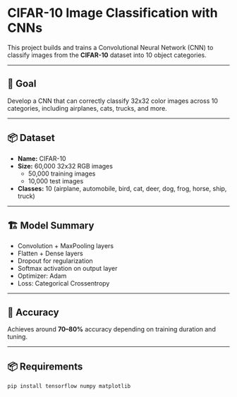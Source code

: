 # CIFAR-10 Image Classification with CNNs

This project builds and trains a Convolutional Neural Network (CNN) to classify images from the **CIFAR-10** dataset into 10 object categories.

---

## 🧠 Goal

Develop a CNN that can correctly classify 32x32 color images across 10 categories, including airplanes, cats, trucks, and more.

---

## 📦 Dataset

- **Name:** CIFAR-10
- **Size:** 60,000 32x32 RGB images
  - 50,000 training images
  - 10,000 test images
- **Classes:** 10 (airplane, automobile, bird, cat, deer, dog, frog, horse, ship, truck)

---

## 🏗️ Model Summary

- Convolution + MaxPooling layers
- Flatten + Dense layers
- Dropout for regularization
- Softmax activation on output layer
- Optimizer: Adam
- Loss: Categorical Crossentropy

---

## 🎯 Accuracy

Achieves around **70–80%** accuracy depending on training duration and tuning.

---

## 📦 Requirements

```bash
pip install tensorflow numpy matplotlib
